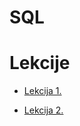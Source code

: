 # SQL

# Lekcije
- [Lekcija 1.](https://github.com/ahmedjasarevic/SQL/blob/main/Lekcija1.md)

- [Lekcija 2.](https://github.com/ahmedjasarevic/SQL/blob/main/Lekcija2.md)


